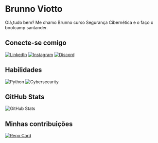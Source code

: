 # Brunno Viotto
Olá,tudo bem? Me chamo Brunno curso Segurança Cibernética e o faço o bootcamp santander.
## Conecte-se comigo
[![LinkedIn](https://img.shields.io/badge/LinkedIn-000?style=for-the-badge&logo=linkedin&logoColor=0E76A8)](https://www.linkedin.com/in/brunnoviotto/)
[![Instagram](https://img.shields.io/badge/Instagram-000?style=for-the-badge&logo=instagram)](https://www.instagram.com/ilbrunnoviotto/)
[![Discord](https://img.shields.io/badge/Discord-000?style=for-the-badge&logo=discord)](discordapp.com/users/1085984836600205313)

## Habilidades
![Python](https://img.shields.io/badge/Python-000?style=for-the-badge&logo=python)
![Cybersecurity](https://img.shields.io/badge/Cybersecurity-000?style=for-the-badge&logo=hackthebox)

## GitHub Stats
![GitHub Stats](https://github-readme-stats.vercel.app/api?username=BrunnoViotto&theme=transparent&bg_color=000&border_color=30A3DC&show_icons=true&icon_color=30A3DC&title_color=E94DF&text_color=FFF)

## Minhas contribuições
[![Repo Card](https://github-readme-stats.vercel.app/api/pin/?username=BrunnoViotto&repo=dio-lab-open-source&bg_color=000&border_color=30A3DC&show_icons=true&icon_color=30A3DC&title_color=E9D5F&text_color=FFF)](https://github.com/Amandasouza332/dio-lab-open-source.git)
